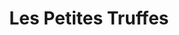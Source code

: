 ---
title: "Les Petites Truffes"
url: /lisle-adam/les-petites-truffes/
shop: animal de compagnie
---